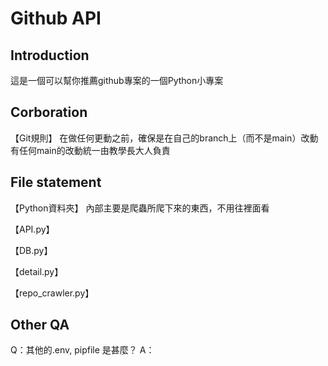 # Github API

## Introduction

這是一個可以幫你推薦github專案的一個Python小專案

## Corboration

【Git規則】
在做任何更動之前，確保是在自己的branch上（而不是main）改動
有任何main的改動統一由教學長大人負責

## File statement

【Python資料夾】
內部主要是爬蟲所爬下來的東西，不用往裡面看

【API.py】

【DB.py】

【detail.py】

【repo_crawler.py】

## Other QA

Q：其他的.env, pipfile 是甚麼？
A：